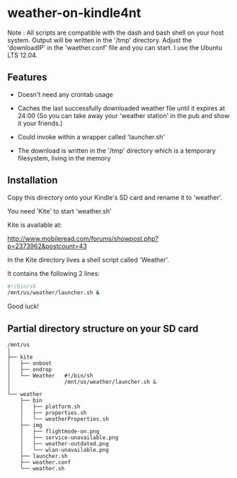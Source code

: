 weather-on-kindle4nt
=====================

Note : All scripts are compatible with the dash and bash shell on your host system.
       Output will be written in the '/tmp' directory.
       Adjust the 'downloadIP' in the 'waether.conf' file and you can start.
       I use the Ubuntu LTS 12.04.

## Features

- Doesn't need any crontab usage

- Caches the last successfully downloaded weather file until it expires at 24:00
  (So you can take away your 'weather station' in the pub and show it your friends.)

- Could invoke within a wrapper called 'launcher.sh'

- The download is written in the '/tmp' directory which is a temporary filesystem, living in the memory

## Installation

Copy this directory onto your Kindle's SD card and rename it to 'weather'.

You need 'Kite' to start 'weather.sh'

Kite is available at:

  http://www.mobileread.com/forums/showpost.php?p=2373962&postcount=43

In the Kite directory lives a shell script called 'Weather'.

It contains the following 2 lines:

```bash
#!/bin/sh
/mnt/us/weather/launcher.sh &
```

Good luck!


## Partial directory structure on your SD card

```
/mnt/us
│
├── kite
│   ├── onboot
│   ├── ondrop
│   └── Weather   #!/bin/sh
│                 /mnt/us/weather/launcher.sh &
│
└── weather
    ├── bin
    │   ├── platform.sh
    │   ├── properties.sh
    │   └── weatherProperties.sh
    ├── img
    │   ├── flightmode-on.png
    │   ├── service-unavailable.png
    │   ├── weather-outdated.png
    │   └── wlan-unavailable.png
    ├── launcher.sh
    ├── weather.conf
    └── weather.sh
```